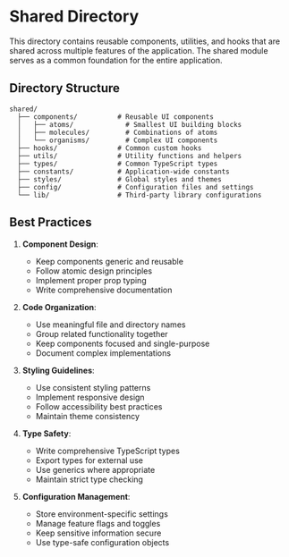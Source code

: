 # Shared Directory

This directory contains reusable components, utilities, and hooks that are shared across multiple features of the application. The shared module serves as a common foundation for the entire application.

## Directory Structure

```
shared/
  ├── components/          # Reusable UI components
  │   ├── atoms/             # Smallest UI building blocks
  │   ├── molecules/         # Combinations of atoms
  │   └── organisms/         # Complex UI components
  ├── hooks/               # Common custom hooks
  ├── utils/               # Utility functions and helpers
  ├── types/               # Common TypeScript types
  ├── constants/           # Application-wide constants
  ├── styles/              # Global styles and themes
  ├── config/              # Configuration files and settings
  └── lib/                 # Third-party library configurations
```

## Best Practices

1. **Component Design**:

   - Keep components generic and reusable
   - Follow atomic design principles
   - Implement proper prop typing
   - Write comprehensive documentation

2. **Code Organization**:

   - Use meaningful file and directory names
   - Group related functionality together
   - Keep components focused and single-purpose
   - Document complex implementations

3. **Styling Guidelines**:

   - Use consistent styling patterns
   - Implement responsive design
   - Follow accessibility best practices
   - Maintain theme consistency

4. **Type Safety**:

   - Write comprehensive TypeScript types
   - Export types for external use
   - Use generics where appropriate
   - Maintain strict type checking

5. **Configuration Management**:
   - Store environment-specific settings
   - Manage feature flags and toggles
   - Keep sensitive information secure
   - Use type-safe configuration objects
